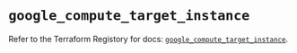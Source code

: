# `google_compute_target_instance`

Refer to the Terraform Registory for docs: [`google_compute_target_instance`](https://www.terraform.io/docs/providers/google/r/compute_target_instance).
